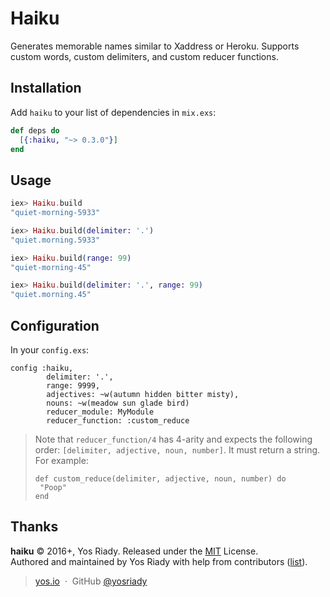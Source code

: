 # Haiku

Generates memorable names similar to Xaddress or Heroku. Supports custom
words, custom delimiters, and custom reducer functions.

## Installation

Add `haiku` to your list of dependencies in `mix.exs`:

```elixir
def deps do
  [{:haiku, "~> 0.3.0"}]
end
```

## Usage

```elixir
iex> Haiku.build
"quiet-morning-5933"

iex> Haiku.build(delimiter: '.')
"quiet.morning.5933"

iex> Haiku.build(range: 99)
"quiet-morning-45"

iex> Haiku.build(delimiter: '.', range: 99)
"quiet.morning.45"
```

## Configuration

In your `config.exs`:

```
config :haiku,
        delimiter: '.',
        range: 9999,
        adjectives: ~w(autumn hidden bitter misty),
        nouns: ~w(meadow sun glade bird)
        reducer_module: MyModule
        reducer_function: :custom_reduce
```

> Note that `reducer_function/4` has 4-arity and expects the following order: `[delimiter, adjective, noun, number]`. It must return a string.
> For example:
>
> ```
> def custom_reduce(delimiter, adjective, noun, number) do
>  "Poop"
> end
> ```

## Thanks

**haiku** © 2016+, Yos Riady. Released under the [MIT] License.<br>
Authored and maintained by Yos Riady with help from contributors ([list][contributors]).

> [yos.io](http://yos.io) &nbsp;&middot;&nbsp;
> GitHub [@yosriady](https://github.com/yosriady)

[MIT]: http://mit-license.org/
[contributors]: http://github.com/yosriady/haiku/contributors
